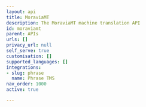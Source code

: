 ```yaml
---
layout: api
title: MoraviaMT
description: The MoraviaMT machine translation API
id: moraviamt
parent: APIs
urls: []
privacy_url: null
self_serve: true
customisation: []
supported_languages: []
integrations:
- slug: phrase
  name: Phrase TMS
nav_order: 1000
active: true

---
```


